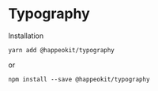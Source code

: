 # Typography



Installation

    yarn add @happeokit/typography

or 

    npm install --save @happeokit/typography
